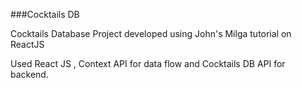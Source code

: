 ###Cocktails DB 


Cocktails Database Project developed using John's Milga tutorial on ReactJS

Used React JS , Context API for data flow and Cocktails DB API for backend.
